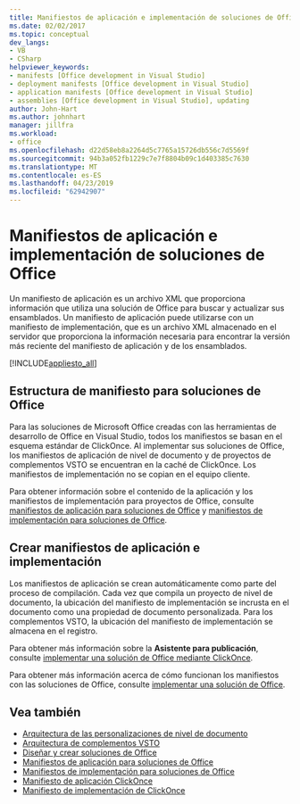 ```yaml
---
title: Manifiestos de aplicación e implementación de soluciones de Office
ms.date: 02/02/2017
ms.topic: conceptual
dev_langs:
- VB
- CSharp
helpviewer_keywords:
- manifests [Office development in Visual Studio]
- deployment manifests [Office development in Visual Studio]
- application manifests [Office development in Visual Studio]
- assemblies [Office development in Visual Studio], updating
author: John-Hart
ms.author: johnhart
manager: jillfra
ms.workload:
- office
ms.openlocfilehash: d22d58eb8a2264d5c7765a15726db556c7d5569f
ms.sourcegitcommit: 94b3a052fb1229c7e7f8804b09c1d403385c7630
ms.translationtype: MT
ms.contentlocale: es-ES
ms.lasthandoff: 04/23/2019
ms.locfileid: "62942907"
---
```

# <a name="application-and-deployment-manifests-in-office-solutions"></a>Manifiestos de aplicación e implementación de soluciones de Office
  Un manifiesto de aplicación es un archivo XML que proporciona información que utiliza una solución de Office para buscar y actualizar sus ensamblados. Un manifiesto de aplicación puede utilizarse con un manifiesto de implementación, que es un archivo XML almacenado en el servidor que proporciona la información necesaria para encontrar la versión más reciente del manifiesto de aplicación y de los ensamblados.

 [!INCLUDE[appliesto_all](../vsto/includes/appliesto-all-md.md)]

## <a name="manifest-structure-for-office-solutions"></a>Estructura de manifiesto para soluciones de Office
 Para las soluciones de Microsoft Office creadas con las herramientas de desarrollo de Office en Visual Studio, todos los manifiestos se basan en el esquema estándar de ClickOnce. Al implementar sus soluciones de Office, los manifiestos de aplicación de nivel de documento y de proyectos de complementos VSTO se encuentran en la caché de ClickOnce. Los manifiestos de implementación no se copian en el equipo cliente.

 Para obtener información sobre el contenido de la aplicación y los manifiestos de implementación para proyectos de Office, consulte [manifiestos de aplicación para soluciones de Office](../vsto/application-manifests-for-office-solutions.md) y [manifiestos de implementación para soluciones de Office](../vsto/deployment-manifests-for-office-solutions.md).

## <a name="create-application-and-deployment-manifests"></a>Crear manifiestos de aplicación e implementación
 Los manifiestos de aplicación se crean automáticamente como parte del proceso de compilación. Cada vez que compila un proyecto de nivel de documento, la ubicación del manifiesto de implementación se incrusta en el documento como una propiedad de documento personalizada. Para los complementos VSTO, la ubicación del manifiesto de implementación se almacena en el registro.

 Para obtener más información sobre la **Asistente para publicación**, consulte [implementar una solución de Office mediante ClickOnce](../vsto/deploying-an-office-solution-by-using-clickonce.md).

 Para obtener más información acerca de cómo funcionan los manifiestos con las soluciones de Office, consulte [implementar una solución de Office](../vsto/deploying-an-office-solution.md).

## <a name="see-also"></a>Vea también

- [Arquitectura de las personalizaciones de nivel de documento](../vsto/architecture-of-document-level-customizations.md)
- [Arquitectura de complementos VSTO](../vsto/architecture-of-vsto-add-ins.md)
- [Diseñar y crear soluciones de Office](../vsto/designing-and-creating-office-solutions.md)
- [Manifiestos de aplicación para soluciones de Office](../vsto/application-manifests-for-office-solutions.md)
- [Manifiestos de implementación para soluciones de Office](../vsto/deployment-manifests-for-office-solutions.md)
- [Manifiesto de aplicación ClickOnce](../deployment/clickonce-application-manifest.md)
- [Manifiesto de implementación de ClickOnce](../deployment/clickonce-deployment-manifest.md)